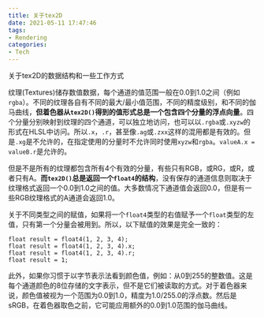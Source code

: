 ```yaml
---
title: 关于tex2D
date: 2021-05-11 17:47:46
tags:
- Rendering
categories:
- Tech
---
```


关于tex2D的数据结构和一些工作方式

纹理(Textures)储存数值数据，每个通道的值范围一般在0.0到1.0之间（例如`rgba`）。不同的纹理各自有不同的最大/最小值范围，不同的精度级别，和不同的伽马曲线，**但着色器从`tex2D()`得到的值形式总是一个包含四个分量的浮点向量**。<!--more-->四个分量分别映射到纹理的四个通道，可以独立地访问，也可以以`.rgba`或`.xyzw`的形式在HLSL中访问。所以`.x`，`.r`，甚至像`.ag`或`.zxx`这样的混用都是有效的。但是`.xg`是不允许的，在指定使用的分量时不允许同时使用`xyzw`和`rgba`。`valueA.x = valueB.r`是允许的。

但是不是所有的纹理都包含所有4个有效的分量，有些只有RGB，或RG，或R，或者只有A。**而`tex2D()`总是返回一个`float4`的结构**，没有保存的通道信息则取决于纹理格式返回一个0.0到1.0之间的值。大多数情况下通道值会返回0.0，但是有一些RGB纹理格式的A通道会返回1.0。

关于不同类型之间的赋值，如果将一个`float4`类型的右值赋予一个`float`类型的左值，只有第一个分量会被用到。所以，以下赋值的效果是完全一致的：

```
float result = float4(1, 2, 3, 4);
float result = float4(1, 2, 3, 4).x;
float result = float4(1, 2, 3, 4).r;
float result = 1;
```

此外，如果你习惯于以字节表示法看到颜色值，例如：从0到255的整数值。这是每个通道颜色的8位存储的文字表示，但不是它们被读取的方式。对于着色器来说，颜色值被视为一个范围为0.0到1.0，精度为1.0/255.0的浮点数。然后是sRGB，在着色器取色之前，它可能应用额外的0.0到1.0范围的伽马曲线。
